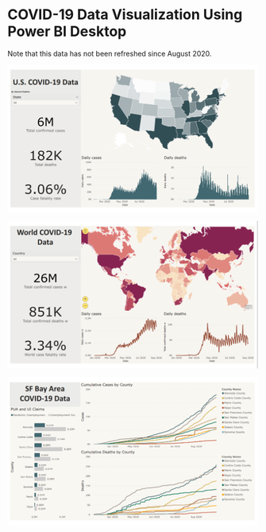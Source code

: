 # COVID-19 Data Visualization Using Power BI Desktop

Note that this data has not been refreshed since August 2020.

![Viz 1](https://github.com/gpadolina/data_visualization/blob/main/covid_19_using_power_bi_desktop/files/covid_19_data_visualization.PNG)

![Viz 2](https://github.com/gpadolina/data_visualization/blob/main/covid_19_using_power_bi_desktop/files/covid_19_data_visualization_2.PNG)

![Viz 3](https://github.com/gpadolina/data_visualization/blob/main/covid_19_using_power_bi_desktop/files/covid_19_data_visualization_3.PNG)
